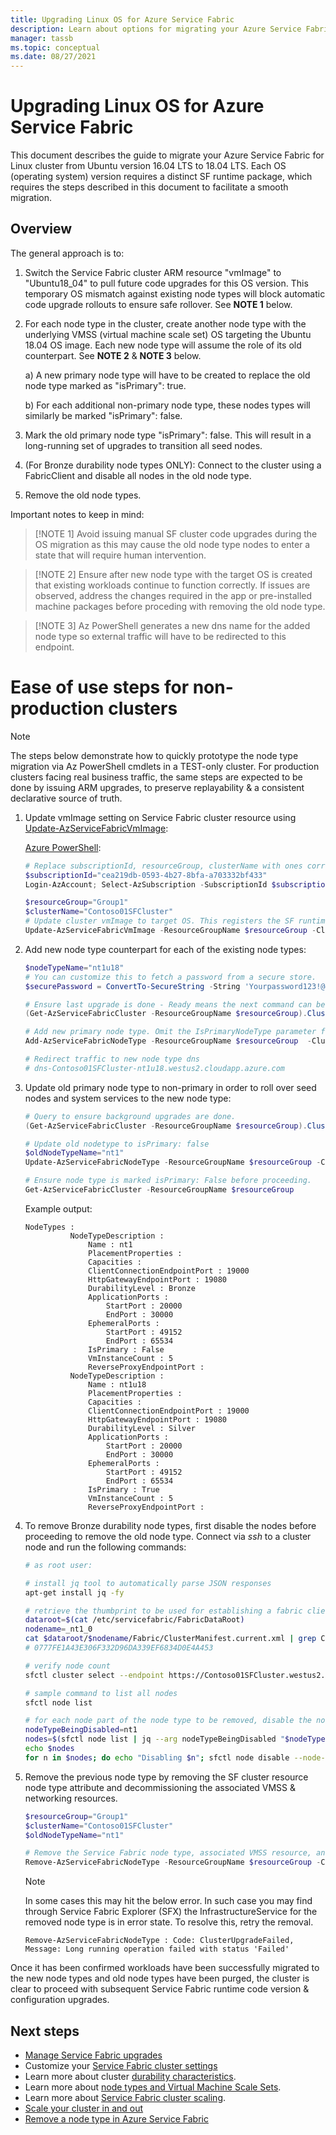 ```yaml
---
title: Upgrading Linux OS for Azure Service Fabric
description: Learn about options for migrating your Azure Service Fabric cluster to another Linux OS
manager: tassb
ms.topic: conceptual
ms.date: 08/27/2021
---
```


# Upgrading Linux OS for Azure Service Fabric

This document describes the guide to migrate your Azure Service Fabric for Linux cluster from Ubuntu version 16.04 LTS to 18.04 LTS. Each OS (operating system) version requires a distinct SF runtime package, which requires the steps described in this document to facilitate a smooth migration.

## Overview

The general approach is to:

1. Switch the Service Fabric cluster ARM resource "vmImage" to "Ubuntu18_04" to pull future code upgrades for this OS version. This temporary OS mismatch against existing node types will block automatic code upgrade rollouts to ensure safe rollover. See **NOTE 1** below.
2. For each node type in the cluster, create another node type with the underlying VMSS (virtual machine scale set) OS targeting the Ubuntu 18.04 OS image. Each new node type will assume the role of its old counterpart. See **NOTE 2** & **NOTE 3** below.

    a) A new primary node type will have to be created to replace the old node type marked as "isPrimary": true.
    
    b) For each additional non-primary node type, these nodes types will similarly be marked "isPrimary": false.
3. Mark the old primary node type "isPrimary": false. This will result in a long-running set of upgrades to transition all seed nodes.
4. (For Bronze durability node types ONLY): Connect to the cluster using a FabricClient and disable all nodes in the old node type.
5. Remove the old node types.

Important notes to keep in mind:

> [!NOTE 1]
> Avoid issuing manual SF cluster code upgrades during the OS migration as this may cause the old node type nodes to enter a state that will require human intervention.

> [!NOTE 2]
> Ensure after new node type with the target OS is created that existing workloads continue to function correctly. If issues are observed, address the changes required in the app or pre-installed machine packages before proceding with removing the old node type.

> [!NOTE 3]
> Az PowerShell generates a new dns name for the added node type so external traffic will have to be redirected to this endpoint.


# Ease of use steps for non-production clusters

> [!NOTE]
> The steps below demonstrate how to quickly prototype the node type migration via Az PowerShell cmdlets in a TEST-only cluster. For production clusters facing real business traffic, the same steps are expected to be done by issuing ARM upgrades, to preserve replayability & a consistent declarative source of truth.

1. Update vmImage setting on Service Fabric cluster resource using [Update-AzServiceFabricVmImage](https://docs.microsoft.com/en-us/powershell/module/az.servicefabric/update-azservicefabricvmimage?view=azps-6.3.0):

    [Azure PowerShell](https://docs.microsoft.com/en-us/powershell/azure/install-az-ps):
    ```powershell
    # Replace subscriptionId, resourceGroup, clusterName with ones corresponding to your cluster.
    $subscriptionId="cea219db-0593-4b27-8bfa-a703332bf433"
    Login-AzAccount; Select-AzSubscription -SubscriptionId $subscriptionId

    $resourceGroup="Group1"
    $clusterName="Contoso01SFCluster"
    # Update cluster vmImage to target OS. This registers the SF runtime package type that is supplied for upgrades.
    Update-AzServiceFabricVmImage -ResourceGroupName $resourceGroup -ClusterName $clusterName -VmImage Ubuntu18_04
    ```

2. Add new node type counterpart for each of the existing node types:

    ```powershell
    $nodeTypeName="nt1u18"
    # You can customize this to fetch a password from a secure store.
    $securePassword = ConvertTo-SecureString -String 'Yourpassword123!@#' -AsPlainText -Force

    # Ensure last upgrade is done - Ready means the next command can be issued.
    (Get-AzServiceFabricCluster -ResourceGroupName $resourceGroup).ClusterState

    # Add new primary node type. Omit the IsPrimaryNodeType parameter for non-primary node types.
    Add-AzServiceFabricNodeType -ResourceGroupName $resourceGroup  -ClusterName $clusterName -NodeType $nodeTypeName -Capacity 5 -VmUserName testuser -VmPassword $securePassword -DurabilityLevel Silver -Verbose -VMImageSku 18.04-LTS -IsPrimaryNodeType $true

    # Redirect traffic to new node type dns
    # dns-Contoso01SFCluster-nt1u18.westus2.cloudapp.azure.com
    ```

3. Update old primary node type to non-primary in order to roll over seed nodes and system services to the new node type:

    ```powershell
    # Query to ensure background upgrades are done.
    (Get-AzServiceFabricCluster -ResourceGroupName $resourceGroup).ClusterState

    # Update old nodetype to isPrimary: false
    $oldNodeTypeName="nt1"
    Update-AzServiceFabricNodeType -ResourceGroupName $resourceGroup -ClusterName $clusterName -IsPrimaryNodeType $false -NodeType $oldNodeTypeName -Verbose

    # Ensure node type is marked isPrimary: False before proceeding.
    Get-AzServiceFabricCluster -ResourceGroupName $resourceGroup
    ```

    Example output:
    ```
    NodeTypes :
              NodeTypeDescription :
                  Name : nt1
                  PlacementProperties :
                  Capacities :
                  ClientConnectionEndpointPort : 19000
                  HttpGatewayEndpointPort : 19080
                  DurabilityLevel : Bronze
                  ApplicationPorts :
                      StartPort : 20000
                      EndPort : 30000
                  EphemeralPorts :
                      StartPort : 49152
                      EndPort : 65534
                  IsPrimary : False
                  VmInstanceCount : 5
                  ReverseProxyEndpointPort :
              NodeTypeDescription :
                  Name : nt1u18
                  PlacementProperties :
                  Capacities :
                  ClientConnectionEndpointPort : 19000
                  HttpGatewayEndpointPort : 19080
                  DurabilityLevel : Silver
                  ApplicationPorts :
                      StartPort : 20000
                      EndPort : 30000
                  EphemeralPorts :
                      StartPort : 49152
                      EndPort : 65534
                  IsPrimary : True
                  VmInstanceCount : 5
                  ReverseProxyEndpointPort :
    ```

4. To remove Bronze durability node types, first disable the nodes before proceeding to remove the old node type. Connect via *ssh* to a cluster node and run the following commands:

    ```bash
    # as root user:

    # install jq tool to automatically parse JSON responses
    apt-get install jq -fy

    # retrieve the thumbprint to be used for establishing a fabric client
    dataroot=$(cat /etc/servicefabric/FabricDataRoot)
    nodename=_nt1_0
    cat $dataroot/$nodename/Fabric/ClusterManifest.current.xml | grep ClientCertThumbprints
    # 0777FE1A43E306F332D96DA339EF6834D0E4A453

    # verify node count
    sfctl cluster select --endpoint https://Contoso01SFCluster.westus2.cloudapp.azure.com:19080 --pem /var/lib/waagent/0777FE1A43E306F332D96DA339EF6834D0E4A453.pem --no-verify

    # sample command to list all nodes
    sfctl node list

    # for each node part of the node type to be removed, disable the node:
    nodeTypeBeingDisabled=nt1
    nodes=$(sfctl node list | jq --arg nodeTypeBeingDisabled "$nodeTypeBeingDisabled" '.items[] | select(.type==$nodeTypeBeingDisabled) | .name' | sed s/\"//g)
    echo $nodes
    for n in $nodes; do echo "Disabling $n"; sfctl node disable --node-name $n --deactivation-intent RemoveNode --timeout 300; done
    ```

5. Remove the previous node type by removing the SF cluster resource node type attribute and decommissioning the associated VMSS & networking resources.

    ```powershell
    $resourceGroup="Group1"
    $clusterName="Contoso01SFCluster"
    $oldNodeTypeName="nt1"

    # Remove the Service Fabric node type, associated VMSS resource, and any trailing networking resources that are no longer used. 
    Remove-AzServiceFabricNodeType -ResourceGroupName $resourceGroup -ClusterName $clusterName -NodeType $oldNodeTypeName
    ```

    > [!NOTE]
    > In some cases this may hit the below error. In such case you may find through Service Fabric Explorer (SFX) the InfrastructureService for the removed node type is in error state. To resolve this, retry the removal.
    ```
    Remove-AzServiceFabricNodeType : Code: ClusterUpgradeFailed, Message: Long running operation failed with status 'Failed'
    ```

Once it has been confirmed workloads have been successfully migrated to the new node types and old node types have been purged, the cluster is clear to proceed with subsequent Service Fabric runtime code version & configuration upgrades.

## Next steps

* [Manage Service Fabric upgrades](service-fabric-cluster-upgrade-version-azure.md)
* Customize your [Service Fabric cluster settings](service-fabric-cluster-fabric-settings.md)
* Learn more about cluster [durability characteristics](./service-fabric-cluster-capacity.md#durability-characteristics-of-the-cluster).
* Learn more about [node types and Virtual Machine Scale Sets](service-fabric-cluster-nodetypes.md).
* Learn more about [Service Fabric cluster scaling](service-fabric-cluster-scaling.md).
* [Scale your cluster in and out](service-fabric-cluster-scale-in-out.md)
* [Remove a node type in Azure Service Fabric](service-fabric-how-to-remove-node-type.md)

